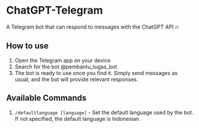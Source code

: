 # ChatGPT-Telegram

A Telegram bot that can respond to messages with the ChatGPT API 🔥


## How to use

1. Open the Telegram app on your device 
2. Search for the bot @pembantu_tugas_bot 
3. The bot is ready to use once you find it. Simply send messages as usual, and the bot will provide relevant responses. 

## Available Commands 

1. `/defaultlanguage [language]` - Set the default language used by the bot. If not specified, the default language is Indonesian. 
